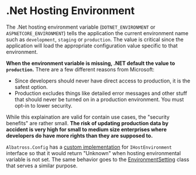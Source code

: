 # .Net Hosting Environment

The .Net hosting environment variable (`DOTNET_ENVIRONMENT` or `ASPNETCORE_ENVIRONMENT`) tells the application the current environment name such as `development`, `staging` or `production`.  The value is critical since the application will load the appropriate configuration value specific to that environment. 

**When the environment variable is missing, .NET default the value to `production`.**  There are a few different reasons from Microsoft: 
* Since developers should never have direct access to production, it is the safest option.  
* Production excludes things like detailed error messages and other stuff that should never be turned on in a production environment. You must opt-in to lower security.

While this explaination are valid for contain use cases, the "security benefits" are rather small.  **The risk of updating production data by accident is very high for small to medium size enterprises where developers do have more rights than they are supposed to.**

`Albatross.Config` has a [custom implementation](../Albatross.Config/MyHostEnvironment.cs) for `IHostEnvironment` interface so that it would return "Unknown" when hosting environmental variable is not set.  The same behavior goes to the [EnvironmentSetting](../Albatross.Config/EnvironmentSetting.cs) class that serves a similar purpose.
